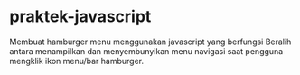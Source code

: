 # praktek-javascript
Membuat hamburger menu menggunakan javascript yang berfungsi Beralih antara menampilkan dan menyembunyikan menu navigasi saat pengguna mengklik ikon menu/bar hamburger.
